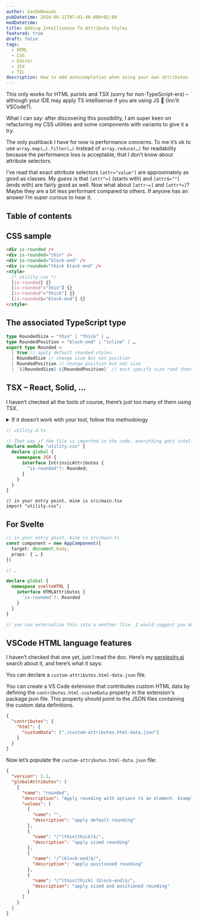 ```yaml
---
author: SacDeNoeuds
pubDatetime: 2024-06-11T07:41:46.000+02:00
modDatetime:
title: Adding Intellisense To Attribute Styles
featured: true
draft: false
tags:
  - HTML
  - CSS
  - Editor
  - JSX
  - TIL
description: How to add autocompletion when using your own attributes
---
```


This only works for HTML purists and TSX (sorry for non-TypeScript-ers) – although your IDE may apply TS intellisense if you are using JS 🤷 (inn’it VSCode?).

What I can say: after discovering this possibility, I am super keen on refactoring my CSS utilities and some components with variants to give it a try.

The only pushback I have for now is performance concerns. To me it’s ok to use `array.map(…).filter(…)` instead of `array.reduce(…)` for readability because the performance loss is acceptable, that I don’t know about attribute selectors.

I’ve read that exact attribute selectors `[attr="value"]` are approximately as good as classes. My _guess_ is that `[attr^=]` (starts with) and `[attr$=""]` (ends with) are fairly good as well. Now what about `[attr~=]` and `[attr*=]`? Maybe they are a bit less performant compared to others. If anyone has an answer I’m super curious to hear it.

## Table of contents

## CSS sample

<!-- prettier-ignore -->
```html
<div is-rounded />
<div is-rounded="thin" />
<div is-rounded="block-end" />
<div is-rounded="thick block-end" />
<style>
  /* utility.css */
  [is-rounded] {}
  [is-rounded^="thin"] {}
  [is-rounded^="thick"] {}
  [is-rounded$="block-end"] {}
</style>
```

## The associated TypeScript type

```ts
type RoundedSize = "thin" | "thick" | …
type RoundedPosition = "block-end" | "inline" | …
export type Rounded =
  | true // apply default rounded styles
  | RoundedSize // change size but not position
  | RoundedPosition // change position but not size
  | `${RoundedSize} ${RoundedPosition}` // must specify size *and then* position
```

## TSX – React, Solid, …

I haven’t checked all the tools of course, there’s just too many of them using TSX.

<details>
<summary>If it doesn’t work with your tool, follow this methodology</summary>

1. In any component file, type a known attribute. I usually spot a global one like `class`.
2. Follow the type definition (usually alt+click).
3. Spot the attributes interface that is also used in the global namespace (usually named `JSX`).
4. Augment that namespace and that attributes interface.

</details>

```ts
// utility.d.ts

// That way if the file is imported in the code, everything gets intellisense !
declare module "utility.css" {
  declare global {
    namespace JSX {
      interface IntrinsicAttributes {
        "is-rounded"?: Rounded;
      }
    }
  }
}
```

```tsx
// in your entry point, mine is src/main.tsx
import "utility.css";
```

## For Svelte

```ts
// in your entry point, mine is src/main.ts
const component = new AppComponent({
  target: document.body,
  props: { … }
})

// …

declare global {
  namespace svelteHTML {
    interface HTMLAttributes {
      'is-rounded'?: Rounded
    }
  }
}

// you can externalize this into a another file. I would suggest you do.
```

## VSCode HTML language features

I haven’t checked that one yet, just I read the doc. Here’s my [perplexity.ai](https://www.perplexity.ai/search/How-does-vscode-PqtKYtRGRSOKKh0z4Lx64Q) search about it, and here’s what it says:

You can declare a `custom-attributes.html-data.json` file.

You can create a VS Code extension that contributes custom HTML data by defining the `contributes.html.customData` property in the extension's package.json file. This property should point to the JSON files containing the custom data definitions.

```json
{
  "contributes": {
    "html": {
      "customData": ["./custom-attributes.html-data.json"]
    }
  }
}
```

Now let’s populate the `custom-attributes.html-data.json` file:

```json
{
  "version": 1.1,
  "globalAttributes": [
    {
      "name": "rounded",
      "description": "Apply rounding with options to an element. Example: <div rounded /> <div rounded='{size}' /> <div rounded='{position}' /> or <div rounded='{size} {position}' ",
      "values": [
        {
          "name": "",
          "description": "apply default rounding"
        },
        {
          "name": "/^(thin|thick)$/",
          "description": "apply sized rounding"
        },
        {
          "name": "/^(block-end)$/",
          "description": "apply positioned rounding"
        },
        {
          "name": "/^(thin|thick) (block-end)$/",
          "description": "apply sized and positioned rounding"
        }
      ]
    }
  ]
}
```
